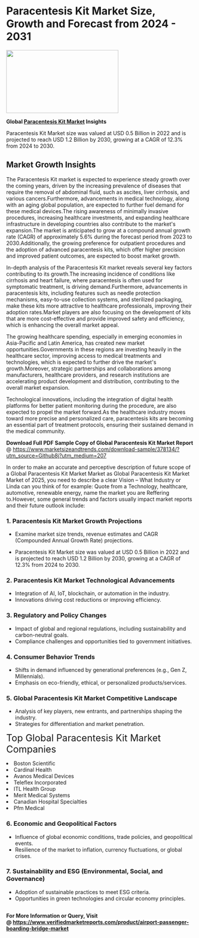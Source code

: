 <H1>Paracentesis Kit Market Size, Growth and Forecast from 2024 - 2031</H1><img class="aligncenter size-medium wp-image-584254" src="https://thirdeyenews.in/wp-content/uploads/2024/09/Global-Market-Research-300x168.jpeg" alt="" width="300" height="168" /><p><strong>Global&nbsp;<a href="https://www.marketsizeandtrends.com/download-sample/378134/?utm_source=Github8j?utm_medium=207">Paracentesis Kit Market</a> Insights</strong></p><p>Paracentesis Kit Market size was valued at USD 0.5 Billion in 2022 and is projected to reach USD 1.2 Billion by 2030, growing at a CAGR of 12.3% from 2024 to 2030.</p><p><h2>Market Growth Insights</h2> <p>The Paracentesis Kit market is expected to experience steady growth over the coming years, driven by the increasing prevalence of diseases that require the removal of abdominal fluid, such as ascites, liver cirrhosis, and various cancers.Furthermore, advancements in medical technology, along with an aging global population, are expected to further fuel demand for these medical devices.The rising awareness of minimally invasive procedures, increasing healthcare investments, and expanding healthcare infrastructure in developing countries also contribute to the market's expansion.The market is anticipated to grow at a compound annual growth rate (CAGR) of approximately 5.6% during the forecast period from 2023 to 2030.Additionally, the growing preference for outpatient procedures and the adoption of advanced paracentesis kits, which offer higher precision and improved patient outcomes, are expected to boost market growth.</p> <p>In-depth analysis of the Paracentesis Kit market reveals several key factors contributing to its growth.The increasing incidence of conditions like cirrhosis and heart failure, where paracentesis is often used for symptomatic treatment, is driving demand.Furthermore, advancements in paracentesis kits, including features such as needle protection mechanisms, easy-to-use collection systems, and sterilized packaging, make these kits more attractive to healthcare professionals, improving their adoption rates.Market players are also focusing on the development of kits that are more cost-effective and provide improved safety and efficiency, which is enhancing the overall market appeal.</p> <p>The growing healthcare spending, especially in emerging economies in Asia-Pacific and Latin America, has created new market opportunities.Governments in these regions are investing heavily in the healthcare sector, improving access to medical treatments and technologies, which is expected to further drive the market's growth.Moreover, strategic partnerships and collaborations among manufacturers, healthcare providers, and research institutions are accelerating product development and distribution, contributing to the overall market expansion.</p> <p>Technological innovations, including the integration of digital health platforms for better patient monitoring during the procedure, are also expected to propel the market forward.As the healthcare industry moves toward more precise and personalized care, paracentesis kits are becoming an essential part of treatment protocols, ensuring their sustained demand in the medical community.</p> <p><span class=""><strong>Download Full PDF Sample Copy of Global Paracentesis Kit Market Report</strong> @ <a href="https://www.marketsizeandtrends.com/download-sample/378134/?utm_source=Github8j?utm_medium=207" target="_blank">https://www.marketsizeandtrends.com/download-sample/378134/?utm_source=Github8j?utm_medium=207</a></span></p><p>In order to make an accurate and perceptive description of future scope of a Global&nbsp;Paracentesis Kit Market Market as Global&nbsp;Paracentesis Kit Market Market of 2025, you need to describe a clear Vision &ndash; What Industry or Linda can you think of for example: Quote from a Technology, healthcare, automotive, renewable energy, name the market you are Reffering to.However, some general trends and factors usually impact market reports and their future outlook include:</p><h3>1.&nbsp;<strong>Paracentesis Kit Market Growth Projections</strong></h3><ul><li>Examine market size trends, revenue estimates and CAGR (Compounded Annual Growth Rate) projections.</li><li><p>Paracentesis Kit Market size was valued at USD 0.5 Billion in 2022 and is projected to reach USD 1.2 Billion by 2030, growing at a CAGR of 12.3% from 2024 to 2030.</p></li></ul><h3>2.&nbsp;<strong>Paracentesis Kit Market Technological Advancements</strong></h3><ul><li>Integration of AI, IoT, blockchain, or automation in the industry.</li><li>Innovations driving cost reductions or improving efficiency.</li></ul><h3>3.&nbsp;<strong>Regulatory and Policy Changes</strong></h3><ul><li>Impact of global and regional regulations, including sustainability and carbon-neutral goals.</li><li>Compliance challenges and opportunities tied to government initiatives.</li></ul><h3>4.&nbsp;<strong>Consumer Behavior Trends</strong></h3><ul><li>Shifts in demand influenced by generational preferences (e.g., Gen Z, Millennials).</li><li>Emphasis on eco-friendly, ethical, or personalized products/services.</li></ul><h3>5.&nbsp;<strong>Global Paracentesis Kit Market Competitive Landscape</strong></h3><ul><li>Analysis of key players, new entrants, and partnerships shaping the industry.</li><li>Strategies for differentiation and market penetration.</li></ul><p data-pm-slice="1 1 []"><span style="color: inherit; font-family: inherit; font-size: 25px;">Top Global Paracentesis Kit Market Companies</span></p><div class="" data-test-id=""><p><li>Boston Scientific</li><li> Cardinal Health</li><li> Avanos Medical Devices</li><li> Teleflex Incorporated</li><li> ITL Health Group</li><li> Merit Medical Systems</li><li> Canadian Hospital Specialties</li><li> Pfm Medical</li></p></div><h3>6.&nbsp;<strong>Economic and Geopolitical Factors</strong></h3><ul><li>Influence of global economic conditions, trade policies, and geopolitical events.</li><li>Resilience of the market to inflation, currency fluctuations, or global crises.</li></ul><h3>7.&nbsp;<strong>Sustainability and ESG (Environmental, Social, and Governance)</strong></h3><ul><li>Adoption of sustainable practices to meet ESG criteria.</li><li>Opportunities in green technologies and circular economy principles.</li></ul><h2><strong style="font-size: 14px;">For More Information or Query, Visit @&nbsp;</strong><a style="background-color: #ffffff; font-size: 14px;" href="https://www.marketsizeandtrends.com/report/paracentesis-kit-market/" target="_blank">https://www.verifiedmarketreports.com/product/airport-passenger-boarding-bridge-market</a></h2>